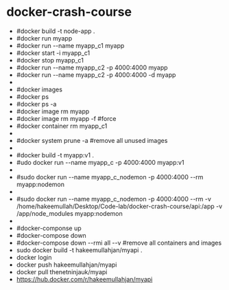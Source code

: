 # docker-crash-course

* #docker build -t node-app .
* #docker run myapp
* #docker run --name myapp_c1 myapp
* #docker start -i myapp_c1
* #docker stop myapp_c1
* #docker run --name myapp_c2 -p 4000:4000 myapp
* #docker run --name myapp_c2 -p 4000:4000 -d myapp
* 
* #docker images
* #docker ps
* #docker ps -a
* #docker image rm myapp
* #docker image rm myapp -f #force
* #docker container rm myapp_c1
* 
* #docker system prune -a #remove all unused images
* 
* #docker build -t myapp:v1 .
* #udo docker run --name myapp_c -p 4000:4000 myapp:v1
* 
* #sudo docker run --name myapp_c_nodemon -p 4000:4000 --rm myapp:nodemon
* 
* #sudo docker run --name myapp_c_nodemon -p 4000:4000 --rm -v /home/hakeemullah/Desktop/Code-lab/docker-crash-course/api:/app -v /app/node_modules  myapp:nodemon
* 
* #docker-componse up 
* #docker-compose down
* #docker-compose down --rmi all --v #remove all containers and images
* sudo docker build -t hakeemullahjan/myapi .
* docker login 
* docker push hakeemullahjan/myapi
* docker pull thenetninjauk/myapi
* https://hub.docker.com/r/hakeemullahjan/myapi